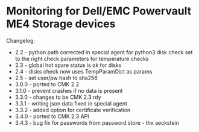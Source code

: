 # Monitoring for Dell/EMC Powervault ME4 Storage devices

Changelog:

- 2.2 - python path corrected in special agent for python3 disk check set to the right check parameters for temperature checks
- 2.3 - global hot spare status is ok for disks
- 2.4 - disks check now uses TempParamDict as params
- 2.5 - set user/pw hash to sha256
- 3.0.0 - ported to CMK 2.2
- 3.1.0 - prevent crashes if no data is present
- 3.3.0 - changes to be CMK 2.3 rdy
- 3.3.1 - writing json data fixed in special agent
- 3.3.2 - added option for certificate verification
- 3.4.0 - ported to CMK 2.3 API
- 3.4.3 - bug fix for passwords from password store - thx aeckstein
